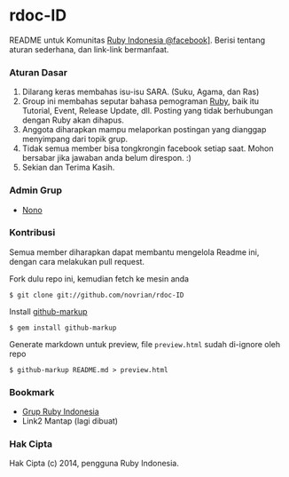 rdoc-ID
=======

README untuk Komunitas <a href="https://www.facebook.com/groups/ruby.indo/" target="_blank">Ruby Indonesia @facebook]</a>. Berisi tentang aturan sederhana,
dan link-link bermanfaat.

### Aturan Dasar

1.  Dilarang keras membahas isu-isu SARA. (Suku, Agama, dan Ras)
2.  Group ini membahas seputar bahasa pemograman [Ruby](http://en.wikipedia.org/wiki/Ruby_%28programming_language%29 "Ruby Wiki"),
    baik itu Tutorial, Event, Release Update, dll. Posting yang tidak berhubungan dengan Ruby akan dihapus.
3.  Anggota diharapkan mampu melaporkan postingan yang dianggap menyimpang dari topik grup.
4.  Tidak semua member bisa tongkrongin facebook setiap saat. Mohon bersabar jika jawaban anda belum direspon. :)
5.  Sekian dan Terima Kasih.

### Admin Grup

* [Nono](https://twitter.com/nono_gallankz)

### Kontribusi

Semua member diharapkan dapat membantu mengelola Readme ini, dengan cara melakukan pull request.

Fork dulu repo ini, kemudian fetch ke mesin anda

`$ git clone git://github.com/novrian/rdoc-ID`

Install [github-markup](https://github.com/github/markup)

`$ gem install github-markup`

Generate markdown untuk preview, file `preview.html` sudah di-ignore oleh repo

`$ github-markup README.md > preview.html`

### Bookmark

*   <a href="https://www.facebook.com/groups/ruby.indo/" target="_blank">Grup Ruby Indonesia</a>
*   Link2 Mantap (lagi dibuat)

### Hak Cipta

Hak Cipta (c) 2014, pengguna Ruby Indonesia.
